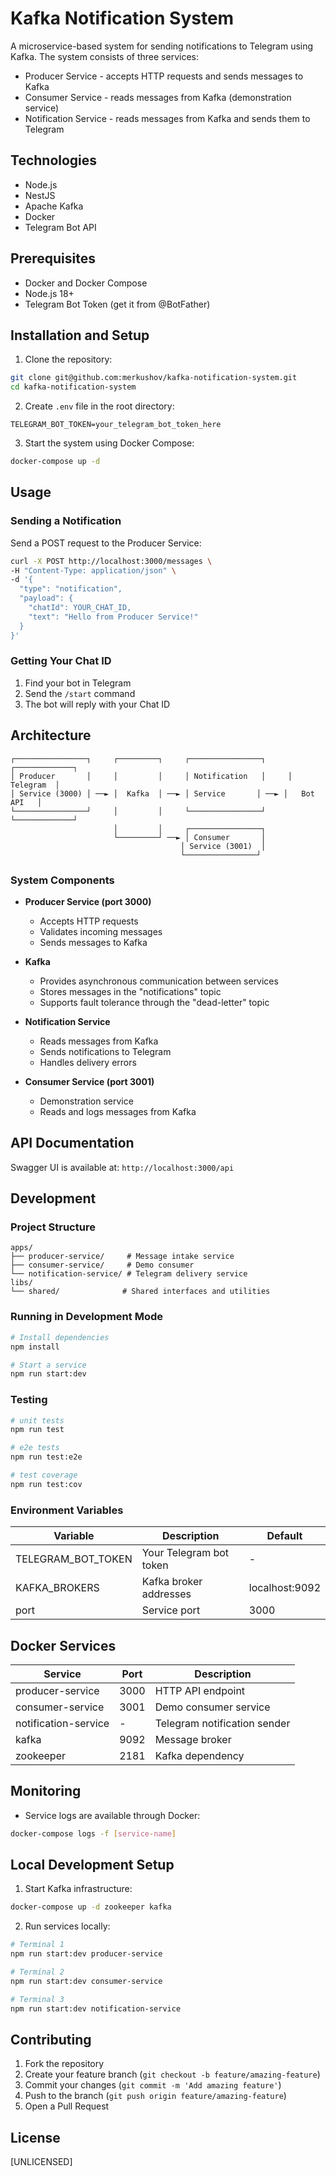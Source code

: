 # Kafka Notification System

A microservice-based system for sending notifications to Telegram using Kafka. The system consists of three services:
- Producer Service - accepts HTTP requests and sends messages to Kafka
- Consumer Service - reads messages from Kafka (demonstration service)
- Notification Service - reads messages from Kafka and sends them to Telegram

## Technologies

- Node.js
- NestJS
- Apache Kafka
- Docker
- Telegram Bot API

## Prerequisites

- Docker and Docker Compose
- Node.js 18+
- Telegram Bot Token (get it from @BotFather)

## Installation and Setup

1. Clone the repository:
```bash
git clone git@github.com:merkushov/kafka-notification-system.git
cd kafka-notification-system
```

2. Create `.env` file in the root directory:
```env
TELEGRAM_BOT_TOKEN=your_telegram_bot_token_here
```

3. Start the system using Docker Compose:
```bash
docker-compose up -d
```

## Usage

### Sending a Notification

Send a POST request to the Producer Service:

```bash
curl -X POST http://localhost:3000/messages \
-H "Content-Type: application/json" \
-d '{
  "type": "notification",
  "payload": {
    "chatId": YOUR_CHAT_ID,
    "text": "Hello from Producer Service!"
  }
}'
```

### Getting Your Chat ID

1. Find your bot in Telegram
2. Send the `/start` command
3. The bot will reply with your Chat ID

## Architecture

```
┌────────────────┐     ┌─────────┐     ┌────────────────┐     ┌─────────────┐
│ Producer       │     │         │     │ Notification   │     │   Telegram  │
│ Service (3000) │ ──► │  Kafka  │ ──► │ Service       │ ──► │   Bot API   │
└────────────────┘     │         │     └────────────────┘     └─────────────┘
                       │         │     ┌────────────────┐
                       └─────────┘ ──► │ Consumer       │
                                      │ Service (3001)  │
                                      └────────────────┘
```

### System Components

- **Producer Service (port 3000)**
  - Accepts HTTP requests
  - Validates incoming messages
  - Sends messages to Kafka

- **Kafka**
  - Provides asynchronous communication between services
  - Stores messages in the "notifications" topic
  - Supports fault tolerance through the "dead-letter" topic

- **Notification Service**
  - Reads messages from Kafka
  - Sends notifications to Telegram
  - Handles delivery errors

- **Consumer Service (port 3001)**
  - Demonstration service
  - Reads and logs messages from Kafka

## API Documentation

Swagger UI is available at: `http://localhost:3000/api`

## Development

### Project Structure

```
apps/
├── producer-service/     # Message intake service
├── consumer-service/     # Demo consumer
└── notification-service/ # Telegram delivery service
libs/
└── shared/              # Shared interfaces and utilities
```

### Running in Development Mode

```bash
# Install dependencies
npm install

# Start a service
npm run start:dev
```

### Testing

```bash
# unit tests
npm run test

# e2e tests
npm run test:e2e

# test coverage
npm run test:cov
```

### Environment Variables

| Variable | Description | Default |
|----------|-------------|---------|
| TELEGRAM_BOT_TOKEN | Your Telegram bot token | - |
| KAFKA_BROKERS | Kafka broker addresses | localhost:9092 |
| port | Service port | 3000 |

## Docker Services

| Service | Port | Description |
|---------|------|-------------|
| producer-service | 3000 | HTTP API endpoint |
| consumer-service | 3001 | Demo consumer service |
| notification-service | - | Telegram notification sender |
| kafka | 9092 | Message broker |
| zookeeper | 2181 | Kafka dependency |

## Monitoring

- Service logs are available through Docker:
```bash
docker-compose logs -f [service-name]
```

## Local Development Setup

1. Start Kafka infrastructure:
```bash
docker-compose up -d zookeeper kafka
```

2. Run services locally:
```bash
# Terminal 1
npm run start:dev producer-service

# Terminal 2
npm run start:dev consumer-service

# Terminal 3
npm run start:dev notification-service
```

## Contributing

1. Fork the repository
2. Create your feature branch (`git checkout -b feature/amazing-feature`)
3. Commit your changes (`git commit -m 'Add amazing feature'`)
4. Push to the branch (`git push origin feature/amazing-feature`)
5. Open a Pull Request

## License

[UNLICENSED]